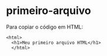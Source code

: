 # primeiro-arquivo

Para copiar o código em HTML:
```
<html>
  <h1>Meu primeiro arquivo HTML</h1>  
  </html>
 ``` 

